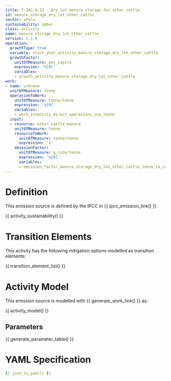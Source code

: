 ```yaml
---
title: T-3A2-A-13 - Dry lot manure storage for other cattle
id: manure_storage_dry_lot_other_cattle
sector: afolu
sustainability: amber
class: activity
name: manure_storage_dry_lot_other_cattle
version: 2.1.0
operation:
  growthType: true
  variable: start_year_activity_manure_storage_dry_lot_other_cattle
  growthFactor:
    unitOfMeasure: per_capita
    expression: '%[0]'
    variables:
    - growth_activity_manure_storage_dry_lot_other_cattle
work:
- name: unknown
  unitOfMeasure: tonne
  operationToWork:
    unitOfMeasure: tonne/tonne
    expression: '%[0]'
    variables:
    - work_intensity_direct_operations_use_tonne
  input:
  - resource: other_cattle_manure
    unitOfMeasure: tonne
    resourceToWork:
      unitOfMeasure: tonne/tonne
      expression: '1'
    emissionFactor:
      unitOfMeasure: g_co2e/tonne
      expression: '%[0]'
      variables:
      - emission_factor_manure_storage_dry_lot_other_cattle_tonne_to_co2e_gram
---
```

# Definition
This emission source is defined by the IPCC in {{ ipcc_emission_link() }}.


{{ activity_sustainability() }}

# Transition Elements

This activity has the following mitigation options modelled as transition elements:

{{ transition_element_list() }}

# Activity Model
This emission source is modelled with {{ generate_work_link() }} as:

{{ activity_model() }}

## Parameters

{{ generate_parameter_table() }}

# YAML Specification

```yaml
{{ json_to_yaml() }}
```
